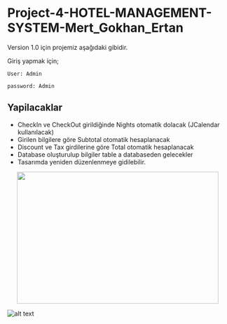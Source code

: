 # Project-4-HOTEL-MANAGEMENT-SYSTEM-Mert_Gokhan_Ertan

Version 1.0 için projemiz aşağıdaki gibidir.

Giriş yapmak için;

    User: Admin
		
    password: Admin

## Yapilacaklar

* CheckIn ve CheckOut girildiğinde Nights otomatik dolacak (JCalendar kullanılacak)
* Girilen bilgilere göre Subtotal otomatik hesaplanacak
* Discount ve Tax girdilerine göre Total otomatik hesaplanacak
* Database oluşturulup bilgiler table a databaseden gelecekler
* Tasarımda yeniden düzenlenmeye gidilebilir.

<p align="center">
  <img width="460" height="300" src="https://github.com/serhatuzunbayir/Project-4-HOTEL-MANAGEMENT-SYSTEM-Mert_Gokhan_Ertan/blob/master/login.png">
</p>

![alt text](https://github.com/serhatuzunbayir/Project-4-HOTEL-MANAGEMENT-SYSTEM-Mert_Gokhan_Ertan/blob/master/version%201.0.png)

